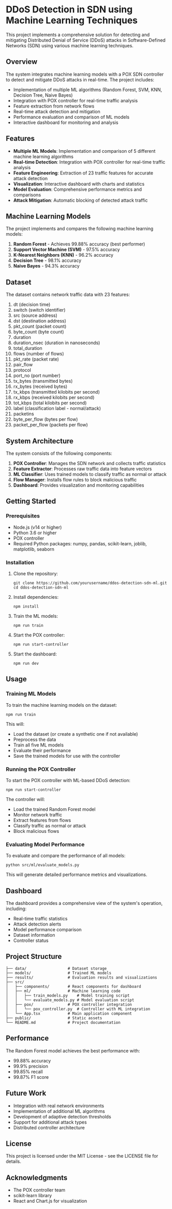 # DDoS Detection in SDN using Machine Learning Techniques

This project implements a comprehensive solution for detecting and mitigating Distributed Denial of Service (DDoS) attacks in Software-Defined Networks (SDN) using various machine learning techniques.

## Overview

The system integrates machine learning models with a POX SDN controller to detect and mitigate DDoS attacks in real-time. The project includes:

- Implementation of multiple ML algorithms (Random Forest, SVM, KNN, Decision Tree, Naive Bayes)
- Integration with POX controller for real-time traffic analysis
- Feature extraction from network flows
- Real-time attack detection and mitigation
- Performance evaluation and comparison of ML models
- Interactive dashboard for monitoring and analysis

## Features

- **Multiple ML Models**: Implementation and comparison of 5 different machine learning algorithms
- **Real-time Detection**: Integration with POX controller for real-time traffic analysis
- **Feature Engineering**: Extraction of 23 traffic features for accurate attack detection
- **Visualization**: Interactive dashboard with charts and statistics
- **Model Evaluation**: Comprehensive performance metrics and comparisons
- **Attack Mitigation**: Automatic blocking of detected attack traffic

## Machine Learning Models

The project implements and compares the following machine learning models:

1. **Random Forest** - Achieves 99.88% accuracy (best performer)
2. **Support Vector Machine (SVM)** - 97.5% accuracy
3. **K-Nearest Neighbors (KNN)** - 96.2% accuracy
4. **Decision Tree** - 98.1% accuracy
5. **Naive Bayes** - 94.3% accuracy

## Dataset

The dataset contains network traffic data with 23 features:

1. dt (decision time)
2. switch (switch identifier)
3. src (source address)
4. dst (destination address)
5. pkt_count (packet count)
6. byte_count (byte count)
7. duration
8. duration_nsec (duration in nanoseconds)
9. total_duration
10. flows (number of flows)
11. pkt_rate (packet rate)
12. pair_flow
13. protocol
14. port_no (port number)
15. tx_bytes (transmitted bytes)
16. rx_bytes (received bytes)
17. tx_kbps (transmitted kilobits per second)
18. rx_kbps (received kilobits per second)
19. tot_kbps (total kilobits per second)
20. label (classification label - normal/attack)
21. packetins
22. byte_per_flow (bytes per flow)
23. packet_per_flow (packets per flow)

## System Architecture

The system consists of the following components:

1. **POX Controller**: Manages the SDN network and collects traffic statistics
2. **Feature Extractor**: Processes raw traffic data into feature vectors
3. **ML Classifier**: Uses trained models to classify traffic as normal or attack
4. **Flow Manager**: Installs flow rules to block malicious traffic
5. **Dashboard**: Provides visualization and monitoring capabilities

## Getting Started

### Prerequisites

- Node.js (v14 or higher)
- Python 3.6 or higher
- POX controller
- Required Python packages: numpy, pandas, scikit-learn, joblib, matplotlib, seaborn

### Installation

1. Clone the repository:
   ```
   git clone https://github.com/yourusername/ddos-detection-sdn-ml.git
   cd ddos-detection-sdn-ml
   ```

2. Install dependencies:
   ```
   npm install
   ```

3. Train the ML models:
   ```
   npm run train
   ```

4. Start the POX controller:
   ```
   npm run start-controller
   ```

5. Start the dashboard:
   ```
   npm run dev
   ```

## Usage

### Training ML Models

To train the machine learning models on the dataset:

```
npm run train
```

This will:
- Load the dataset (or create a synthetic one if not available)
- Preprocess the data
- Train all five ML models
- Evaluate their performance
- Save the trained models for use with the controller

### Running the POX Controller

To start the POX controller with ML-based DDoS detection:

```
npm run start-controller
```

The controller will:
- Load the trained Random Forest model
- Monitor network traffic
- Extract features from flows
- Classify traffic as normal or attack
- Block malicious flows

### Evaluating Model Performance

To evaluate and compare the performance of all models:

```
python src/ml/evaluate_models.py
```

This will generate detailed performance metrics and visualizations.

## Dashboard

The dashboard provides a comprehensive view of the system's operation, including:

- Real-time traffic statistics
- Attack detection alerts
- Model performance comparison
- Dataset information
- Controller status

## Project Structure

```
├── data/                  # Dataset storage
├── models/                # Trained ML models
├── results/               # Evaluation results and visualizations
├── src/
│   ├── components/        # React components for dashboard
│   ├── ml/                # Machine learning code
│   │   ├── train_models.py    # Model training script
│   │   └── evaluate_models.py # Model evaluation script
│   ├── pox/               # POX controller integration
│   │   └── pox_controller.py  # Controller with ML integration
│   └── App.tsx            # Main application component
├── public/                # Static assets
└── README.md              # Project documentation
```

## Performance

The Random Forest model achieves the best performance with:
- 99.88% accuracy
- 99.9% precision
- 99.85% recall
- 99.87% F1 score

## Future Work

- Integration with real network environments
- Implementation of additional ML algorithms
- Development of adaptive detection thresholds
- Support for additional attack types
- Distributed controller architecture

## License

This project is licensed under the MIT License - see the LICENSE file for details.

## Acknowledgments

- The POX controller team
- scikit-learn library
- React and Chart.js for visualization